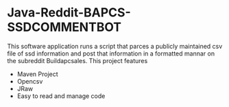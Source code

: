# Java-Reddit-BAPCS-SSDCOMMENTBOT
This software application runs a script that parces a publicly maintained csv file of ssd information and post that information in a formatted mannar on the subreddit Buildapcsales. This project features

- Maven Project
- Opencsv
- JRaw
- Easy to read and manage code
